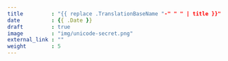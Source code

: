 ```yaml
---
title         : "{{ replace .TranslationBaseName "-" " " | title }}"
date          : {{ .Date }}
draft         : true
image         : "img/unicode-secret.png"
external_link : ""
weight        : 5
---
```

